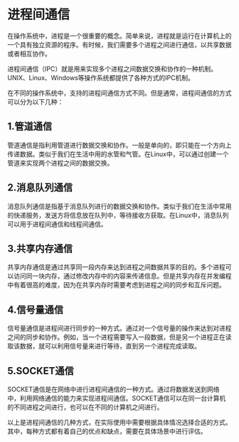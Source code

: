 # 进程间通信

在操作系统中，进程是一个很重要的概念。简单来说，进程就是运行在计算机上的一个具有独立资源的程序。有时候，我们需要多个进程之间进行通信，以共享数据或者相互协作。

进程间通信（IPC）就是用来实现多个进程之间数据交换和协作的一种机制。UNIX、Linux、Windows等操作系统都提供了各种方式的IPC机制。

在不同的操作系统中，支持的进程间通信方式不同。但是通常，进程间通信的方式可以分为以下几种：

## 1.管道通信
管道通信是指利用管道进行数据交换和协作。一般是单向的，即只能在一个方向上传递数据。类似于我们在生活中用的水管和气管。在Linux中，可以通过创建一个管道来实现两个进程之间的数据交换。

## 2.消息队列通信
消息队列通信是指基于消息队列进行的数据交换和协作。类似于我们在生活中常用的快递服务，发送方将信息放在队列中，等待接收方获取。在Linux中，消息队列可以用于进程间通信和线程间通信。

## 3.共享内存通信
共享内存通信是通过共享同一段内存来达到进程之间数据共享的目的。多个进程可以访问同一块内存，通过修改内存中的内容来传递信息。但是共享内存在并发编程中有着很高的难度，因为在共享内存时需要考虑到进程之间的同步和互斥问题。

## 4.信号量通信
信号量通信是进程间进行同步的一种方式。通过对一个信号量的操作来达到对进程之间的同步和协作。例如，当一个进程需要写入一段数据，但是另一个进程正在读取该数据，就可以利用信号量来进行等待，直到另一个进程完成读取。

## 5.SOCKET通信
SOCKET通信是在网络中进行进程间通信的一种方式。通过将数据发送到网络中，利用网络通信的能力来实现进程间通信。SOCKET通信可以在同一台计算机的不同进程之间进行，也可以在不同的计算机之间进行。

以上是进程间通信的几种方式，在实际使用中需要根据具体情况选择合适的方式。其中，每种方式都有着自己的优点和缺点，需要在具体场景中进行评估。